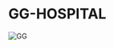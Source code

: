 # GG-HOSPITAL
![GG](https://github.com/RahulS290600/GG-HOSPITAL/assets/133157098/de7ba928-b215-4984-a6f8-cb6a8706680d)
